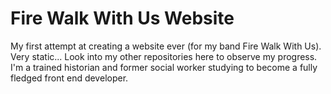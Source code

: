 # Fire Walk With Us Website
My first attempt at creating a website ever (for my band Fire Walk With Us). Very static... Look into my other repositories here to observe my progress. I'm a trained historian and former social worker studying to become a fully fledged front end developer.
